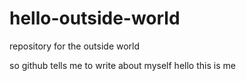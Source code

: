 # hello-outside-world
repository for the outside world

so github tells me to write about myself
hello this is me
